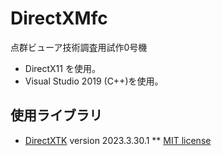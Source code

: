 # DirectXMfc
点群ビューア技術調査用試作0号機

* DirectX11 を使用。
* Visual Studio 2019 (C++)を使用。

## 使用ライブラリ
* [DirectXTK](https://github.com/microsoft/DirectXTK) version 2023.3.30.1
** [MIT license](https://github.com/microsoft/DirectXTK/blob/main/LICENSE)


